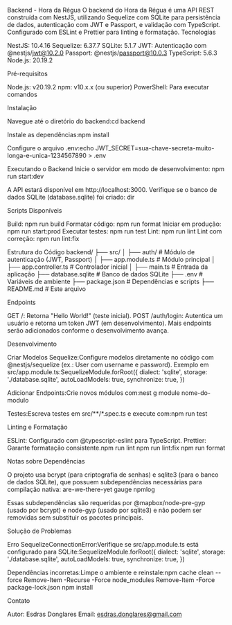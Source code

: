 Backend - Hora da Régua
O backend do Hora da Régua é uma API REST construída com NestJS, utilizando Sequelize com SQLite para persistência de dados, autenticação com JWT e Passport, e validação com TypeScript. Configurado com ESLint e Prettier para linting e formatação.
Tecnologias

NestJS: 10.4.16
Sequelize: 6.37.7
SQLite: 5.1.7
JWT: Autenticação com @nestjs/jwt@10.2.0
Passport: @nestjs/passport@10.0.3
TypeScript: 5.6.3
Node.js: 20.19.2

Pré-requisitos

Node.js: v20.19.2
npm: v10.x.x (ou superior)
PowerShell: Para executar comandos

Instalação

Navegue até o diretório do backend:cd backend

Instale as dependências:npm install

Configure o arquivo .env:echo JWT_SECRET=sua-chave-secreta-muito-longa-e-unica-1234567890 > .env

Executando o Backend
Inicie o servidor em modo de desenvolvimento:
npm run start:dev

A API estará disponível em http://localhost:3000.
Verifique se o banco de dados SQLite (database.sqlite) foi criado:
dir

Scripts Disponíveis

Build: npm run build
Formatar código: npm run format
Iniciar em produção: npm run start:prod
Executar testes: npm run test
Lint: npm run lint
Lint com correção: npm run lint:fix

Estrutura do Código
backend/
├── src/
│   ├── auth/           # Módulo de autenticação (JWT, Passport)
│   ├── app.module.ts   # Módulo principal
│   ├── app.controller.ts # Controlador inicial
│   ├── main.ts         # Entrada da aplicação
├── database.sqlite      # Banco de dados SQLite
├── .env                # Variáveis de ambiente
├── package.json        # Dependências e scripts
├── README.md           # Este arquivo

Endpoints

GET /: Retorna "Hello World!" (teste inicial).
POST /auth/login: Autentica um usuário e retorna um token JWT (em desenvolvimento).
Mais endpoints serão adicionados conforme o desenvolvimento avança.

Desenvolvimento

Criar Modelos Sequelize:Configure modelos diretamente no código com @nestjs/sequelize (ex.: User com username e password). Exemplo em src/app.module.ts:SequelizeModule.forRoot({
  dialect: 'sqlite',
  storage: './database.sqlite',
  autoLoadModels: true,
  synchronize: true,
})

Adicionar Endpoints:Crie novos módulos com:nest g module nome-do-modulo

Testes:Escreva testes em src/**/*.spec.ts e execute com:npm run test

Linting e Formatação

ESLint: Configurado com @typescript-eslint para TypeScript.
Prettier: Garante formatação consistente.npm run lint
npm run lint:fix
npm run format

Notas sobre Dependências

O projeto usa bcrypt (para criptografia de senhas) e sqlite3 (para o banco de dados SQLite), que possuem subdependências necessárias para compilação nativa:
are-we-there-yet
gauge
npmlog

Essas subdependências são requeridas por @mapbox/node-pre-gyp (usado por bcrypt) e node-gyp (usado por sqlite3) e não podem ser removidas sem substituir os pacotes principais.

Solução de Problemas

Erro SequelizeConnectionError:Verifique se src/app.module.ts está configurado para SQLite:SequelizeModule.forRoot({
  dialect: 'sqlite',
  storage: './database.sqlite',
  autoLoadModels: true,
  synchronize: true,
})

Dependências incorretas:Limpe o ambiente e reinstale:npm cache clean --force
Remove-Item -Recurse -Force node_modules
Remove-Item -Force package-lock.json
npm install

Contato

Autor: Esdras Donglares
Email: esdras.donglares@gmail.com